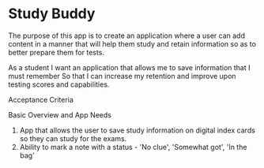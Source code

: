# Study Buddy

The purpose of this app is to create an application where a user can add content in a manner that will help them study and retain information so as to better prepare them for tests. 

As a student 
I want an application that allows me to save information that I must remember
So that I can increase my retention and improve upon testing scores and capabilities. 

Acceptance Criteria




Basic Overview and App Needs
1. App that allows the user to save study information on digital index cards so they can study for the exams.
2. Ability to mark a note with a status - 'No clue', 'Somewhat got', 'In the bag'
